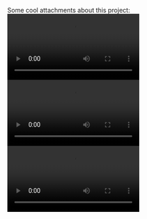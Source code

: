 Some cool attachments about this project:
![](https://i.imgur.com/WwxJ91S.mp4)
![](https://i.imgur.com/Ttcfx2Q.mp4)
![](https://i.imgur.com/euK3PFg.mp4)
